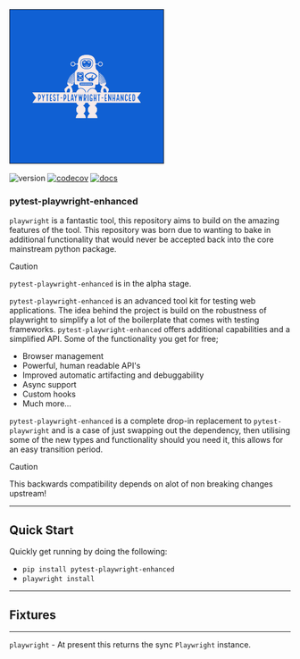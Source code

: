 <img src="https://github.com/symonk/pytest-playwright-enhanced/blob/main/.github/images/logo.png" border="1" width="275" height="275">

![version](https://img.shields.io/pypi/v/pytest-playwright-enhanced?color=%2342f54b&label=&style=flat-square)
[![codecov](https://codecov.io/gh/symonk/pytest-playwright-enhanced/branch/main/graph/badge.svg)](https://codecov.io/gh/symonk/pytest-playwright-enhanced)
[![docs](https://img.shields.io/badge/documentation-online-brightgreen.svg)](https://symonk.github.io/pytest-playwright-enhanced/)


### pytest-playwright-enhanced

`playwright` is a fantastic tool, this repository aims to build on the amazing features of the tool.  This repository was born due to wanting
to bake in additional functionality that would never be accepted back into the core mainstream python package.


> [!CAUTION]
> `pytest-playwright-enhanced` is in the alpha stage.

`pytest-playwright-enhanced` is an advanced tool kit for testing web applications.  The idea behind the project is build on the robustness of playwright
to simplify a lot of the boilerplate that comes with testing frameworks.  `pytest-playwright-enhanced` offers additional capabilities and a simplified
API.  Some of the functionality you get for free;

* Browser management
* Powerful, human readable API's
* Improved automatic artifacting and debuggability
* Async support
* Custom hooks
* Much more...

`pytest-playwright-enhanced` is a complete drop-in replacement to `pytest-playwright` and is a case of just swapping out the dependency, then utilising
some of the new types and functionality should you need it, this allows for an easy transition period.  

> [!CAUTION]
> This backwards compatibility depends on alot of non breaking changes upstream!

-----

## Quick Start

Quickly get running by doing the following:

* `pip install pytest-playwright-enhanced`
* `playwright install`

-----


## Fixtures

-----

`playwright` - At present this returns the sync `Playwright` instance.
